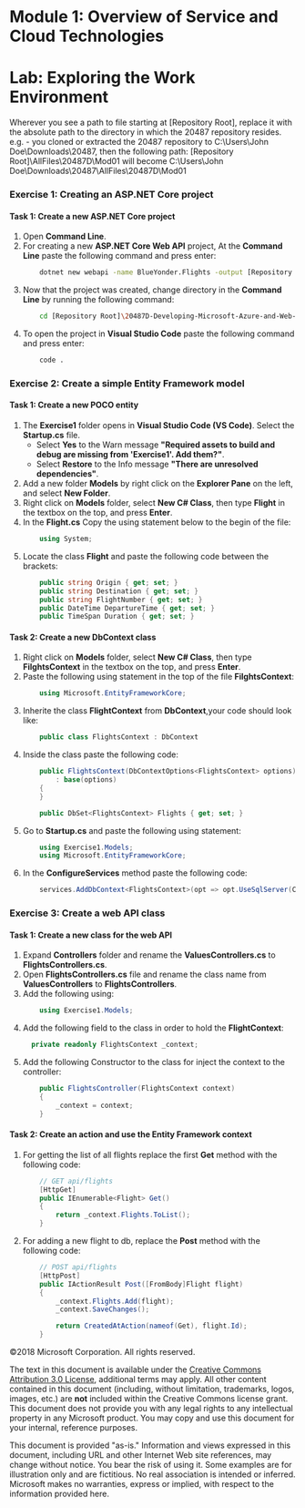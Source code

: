 # Module 1: Overview of Service and Cloud Technologies

# Lab: Exploring the Work Environment

Wherever you see a path to file starting at [Repository Root], replace it with the absolute path to the directory in which the 20487 repository resides. 
 e.g. - you cloned or extracted the 20487 repository to C:\Users\John Doe\Downloads\20487, then the following path: [Repository Root]\AllFiles\20487D\Mod01 will become C:\Users\John Doe\Downloads\20487\AllFiles\20487D\Mod01

### Exercise 1: Creating an ASP.NET Core project

#### Task 1: Create a new ASP.NET Core project

1. Open **Command Line**.
2. For creating a new **ASP.NET Core Web API** project, At the **Command Line** paste the following command and press enter:
    ```bash
        dotnet new webapi -name BlueYonder.Flights -output [Repository Root]\20487D-Developing-Microsoft-Azure-and-Web-Services\Allfiles\Mod01\Labfiles\Exercise1
    ```  
3. Now that the project was created, change directory in the **Command Line** by running the following command:
    ```bash
        cd [Repository Root]\20487D-Developing-Microsoft-Azure-and-Web-Services\Allfiles\Mod01\Labfiles\Exercise1
    ```
4. To open the project in **Visual Studio Code** paste the following command and press enter: 
    ```bash
        code .
    ```

### Exercise 2: Create a simple Entity Framework model

#### Task 1: Create a new POCO entity

1. The **Exercise1** folder opens in **Visual Studio Code (VS Code)**. Select the **Startup.cs** file.
    - Select **Yes** to the Warn message **"Required assets to build and debug are missing from 'Exercise1'. Add them?"**.
    - Select **Restore** to the Info message **"There are unresolved dependencies"**.
2. Add a new folder **Models** by right click on the **Explorer Pane** on the left, and select **New Folder**.
3. Right click on **Models** folder, select **New C# Class**, then type **Flight** in the textbox on the top, and press **Enter**.
4. In the **Flight.cs** Copy the using statement below to the begin of the file:
    ```cs
        using System;
    ```
5. Locate the class **Flight** and paste the following code between the brackets:
    ```cs
        public string Origin { get; set; }
        public string Destination { get; set; }
        public string FlightNumber { get; set; }
        public DateTime DepartureTime { get; set; }
        public TimeSpan Duration { get; set; }
    ```

#### Task 2: Create a new DbContext class

1. Right click on **Models** folder, select **New C# Class**, then type **FilghtsContext** in the textbox on the top, and press **Enter**.
2. Paste the following using statement in the top of the file **FilghtsContext**:
    ```cs
        using Microsoft.EntityFrameworkCore;
    ```
3. Inherite the class **FlightContext** from **DbContext**,your code should look like:
    ```cs
        public class FlightsContext : DbContext
    ```
4. Inside the class paste the following code: 
    ```cs
        public FlightsContext(DbContextOptions<FlightsContext> options)
            : base(options)
        {
        }

        public DbSet<FlightsContext> Flights { get; set; }
    ```
5. Go to **Startup.cs** and paste the following using statement:
    ```cs
        using Exercise1.Models;
        using Microsoft.EntityFrameworkCore;
    ```
6. In the **ConfigureServices** method paste the following code: 
    ```cs
        services.AddDbContext<FlightsContext>(opt => opt.UseSqlServer(Configuration.GetConnectionString("FlightsDB")));
    ```    

### Exercise 3: Create a web API class

#### Task 1: Create a new class for the web API

1. Expand **Controllers** folder and rename the **ValuesControllers.cs** to **FlightsControllers.cs**.
2. Open **FlightsControllers.cs** file and rename the class name from **ValuesControllers** to **FlightsControllers**.
3. Add the following using:
    ```cs
        using Exercise1.Models;
    ```
4. Add the following field to the class in order to hold the **FlightContext**:
    ```cs
      private readonly FlightsContext _context;
    ```
5. Add the following Constructor to the class for inject the context to the controller:
    ```cs
        public FlightsController(FlightsContext context)
        {
            _context = context;
        }
    ```

#### Task 2: Create an action and use the Entity Framework context

1. For getting the list of all flights replace the first **Get** method with the following code:
    ```cs
        // GET api/flights
        [HttpGet]
        public IEnumerable<Flight> Get()
        {
            return _context.Flights.ToList();
        }
    ```    
2. For adding a new flight to db, replace the **Post** method with the following code:
    ```cs
        // POST api/flights
        [HttpPost]
        public IActionResult Post([FromBody]Flight flight)
        {
            _context.Flights.Add(flight);
            _context.SaveChanges();

            return CreatedAtAction(nameof(Get), flight.Id);
        }
    ```    





©2018 Microsoft Corporation. All rights reserved.

The text in this document is available under the [Creative Commons Attribution 3.0 License](https://creativecommons.org/licenses/by/3.0/legalcode), additional terms may apply. All other content contained in this document (including, without limitation, trademarks, logos, images, etc.) are **not** included within the Creative Commons license grant. This document does not provide you with any legal rights to any intellectual property in any Microsoft product. You may copy and use this document for your internal, reference purposes.

This document is provided &quot;as-is.&quot; Information and views expressed in this document, including URL and other Internet Web site references, may change without notice. You bear the risk of using it. Some examples are for illustration only and are fictitious. No real association is intended or inferred. Microsoft makes no warranties, express or implied, with respect to the information provided here.
